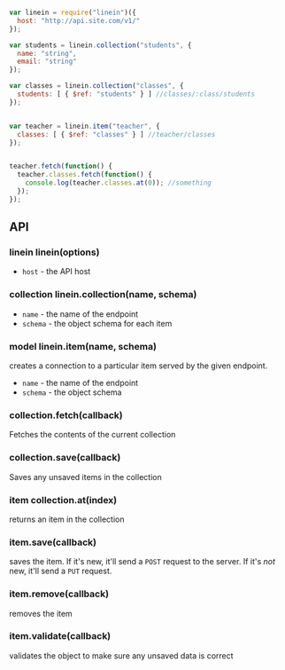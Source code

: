 ```javascript

var linein = require("linein")({
  host: "http://api.site.com/v1/"
});

var students = linein.collection("students", {
  name: "string",
  email: "string"
});

var classes = linein.collection("classes", {
  students: [ { $ref: "students" } ] //classes/:class/students
});


var teacher = linein.item("teacher", {
  classes: [ { $ref: "classes" } ] //teacher/classes
});


teacher.fetch(function() {
  teacher.classes.fetch(function() {
    console.log(teacher.classes.at(0)); //something
  });
});

```


## API


### linein linein(options)

- `host` - the API host

### collection linein.collection(name, schema)

- `name` - the name of the endpoint
- `schema` - the object schema for each item

### model linein.item(name, schema)

creates a connection to a particular item served by the given endpoint.

- `name` - the name of the endpoint
- `schema` - the object schema

### collection.fetch(callback)

Fetches the contents of the current collection

### collection.save(callback)

Saves any unsaved items in the collection

### item collection.at(index)

returns an item in the collection

### item.save(callback)

saves the item. If it's new, it'll send a `POST` request to the server. If it's *not* new, it'll send a `PUT` request.

### item.remove(callback)

removes the item

### item.validate(callback)

validates the object to make sure any unsaved data is correct

